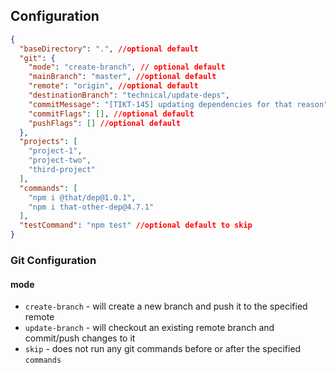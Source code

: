 ## Configuration
```json
{
  "baseDirectory": ".", //optional default
  "git": {
    "mode": "create-branch", // optional default
    "mainBranch": "master", //optional default
    "remote": "origin", //optional default
    "destinationBranch": "technical/update-deps",
    "commitMessage": "[TIKT-145] updating dependencies for that reason",
    "commitFlags": [], //optional default
    "pushFlags": [] //optional default
  },
  "projects": [
    "project-1",
    "project-two",
    "third-project"
  ],
  "commands": [
    "npm i @that/dep@1.0.1",
    "npm i that-other-dep@4.7.1"
  ],
  "testCommand": "npm test" //optional default to skip
}
```
### Git Configuration

#### mode
* `create-branch` - will create a new branch and push it to the specified remote
* `update-branch` - will checkout an existing remote branch and commit/push changes to it
* `skip` - does not run any git commands before or after the specified `commands`
